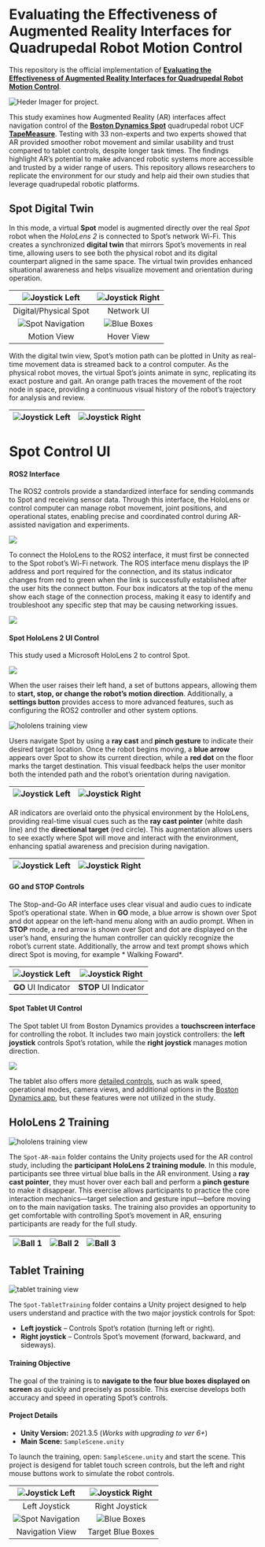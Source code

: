 # Evaluating the Effectiveness of Augmented Reality Interfaces for Quadrupedal Robot Motion Control

This repository is the official implementation of [**Evaluating the Effectiveness of Augmented Reality Interfaces for Quadrupedal Robot Motion Control**](). 

![Heder Imager for project.](images/header.png)

This study examines how Augmented Reality (AR) interfaces affect navigation control of the [**Boston Dynamics Spot**](https://bostondynamics.com/products/spot/) quadrupedal robot UCF [**TapeMeasure**](https://www.instagram.com/ucf.tapemeasure/). Testing with 33 non-experts and two experts showed that AR provided smoother robot movement and similar usability and trust compared to tablet controls, despite longer task times. The findings highlight AR’s potential to make advanced robotic systems more accessible and trusted by a wider range of users. This repository allows researchers to replicate the environment for our study and help aid their own studies that leverage quadrupedal robotic platforms.


## Spot Digital Twin

In this mode, a virtual **Spot** model is augmented directly over the real *Spot* robot when the *HoloLens 2* is connected to Spot’s network Wi-Fi. This creates a synchronized **digital twin** that mirrors Spot’s movements in real time, allowing users to see both the physical robot and its digital counterpart aligned in the same space. The virtual twin provides enhanced situational awareness and helps visualize movement and orientation during operation.



| ![Joystick Left](images/DigitalTwin/1.jpg) | ![Joystick Right](images/DigitalTwin/4.jpg) |
|:------------------------------------------:|:---------------------------------------------:|
| Digital/Physical Spot                             | Network UI                              |
| ![Spot Navigation](images/DigitalTwin/2.jpg) | ![Blue Boxes](images/DigitalTwin/3.jpg) |
| Motion View                            | Hover View                            |

With the digital twin view, Spot’s motion path can be plotted in Unity as real-time movement data is streamed back to a control computer. As the physical robot moves, the virtual Spot’s joints animate in sync, replicating its exact posture and gait. An orange path traces the movement of the root node in space, providing a continuous visual history of the robot’s trajectory for analysis and review.


| ![Joystick Left](images/Playback/1.PNG) | ![Joystick Right](images/Playback/2.PNG) |
|:------------------------------------------:|:--------------------------------------------


# Spot Control UI

#### ROS2 Interface

The ROS2 controls provide a standardized interface for sending commands to Spot and receiving sensor data. Through this interface, the HoloLens or control computer can manage robot movement, joint positions, and operational states, enabling precise and coordinated control during AR-assisted navigation and experiments.


![](images/UI/RosInterface.png)

To connect the HoloLens to the ROS2 interface, it must first be connected to the Spot robot’s Wi-Fi network. The ROS interface menu displays the IP address and port required for the connection, and its status indicator changes from red to green when the link is successfully established after the user hits the connect button. Four box indicators at the top of the menu show each stage of the connection process, making it easy to identify and troubleshoot any specific step that may be causing networking issues.

![](images/UI/diagram.png)


#### Spot HoloLens 2 UI Control

This study used a Microsoft HoloLens 2 to control Spot.

![](images/UI/spot2.png)


When the user raises their left hand, a set of buttons appears, allowing them to **start, stop, or change the robot’s motion direction**. Additionally, a **settings button** provides access to more advanced features, such as configuring the ROS2 controller and other system options.

![hololens training view](images/UI/HandMenu.png)

Users navigate Spot by using a **ray cast** and **pinch gesture** to indicate their desired target location. Once the robot begins moving, a **blue arrow** appears over Spot to show its current direction, while a **red dot** on the floor marks the target destination. This visual feedback helps the user monitor both the intended path and the robot’s orientation during navigation.


| ![Joystick Left](images/UI/HumanAndSpot.jpg) | ![Joystick Right](images/UI/Condition_XR2.jpg) |
|:------------------------------------------:|:---------------------------------------------:|


AR indicators are overlaid onto the physical environment by the HoloLens, providing real-time visual cues such as the **ray cast pointer** (white dash line) and the **directional target** (red circle). This augmentation allows users to see exactly where Spot will move and interact with the environment, enhancing spatial awareness and precision during navigation.




| ![Joystick Left](images/UI/Point.png) | ![Joystick Right](images/UI/DirectionIndicator.png) |
|:------------------------------------------:|:---------------------------------------------:|





#### GO and STOP Controls

The Stop-and-Go AR interface uses clear visual and audio cues to indicate Spot’s operational state. When in **GO** mode, a blue arrow is shown over Spot and dot appear on the left-hand menu along with an audio prompt. When in **STOP** mode, a red arrow is shown over Spot and dot are displayed on the user’s hand, ensuring the human controller can quickly recognize the robot’s current state. Additionally, the arrow and text prompt shows which direct Spot is moving, for example * Walking Foward*.


| ![Joystick Left](images/UI/Go.png) | ![Joystick Right](images/UI/Stop.png) |
|:------------------------------------------:|:---------------------------------------------:|
| **GO** UI Indicator                             | **STOP** UI Indicator                              |


#### Spot Tablet UI Control

The Spot tablet UI from Boston Dynamics provides a **touchscreen interface** for controlling the robot. It includes two main joystick controllers: the **left joystick** controls Spot’s rotation, while the **right joystick** manages motion direction. 


![](images/UI/Tablet_Screenshot.jpg)

The tablet also offers more [detailed controls](https://support.bostondynamics.com/s/article/Spot-App-Menus-and-General-Controls-49952), such as walk speed, operational modes, camera views, and additional options in the [Boston Dynamics app](https://support.bostondynamics.com/s/spot/downloads), but these features were not utilized in the study.


## HoloLens 2 Training
![hololens training view](images/20240411_145648_HoloLens.jpg)


The `Spot-AR-main` folder contains the Unity projects used for the AR control study, including the **participant HoloLens 2 training module**. In this module, participants see three virtual blue balls in the AR environment. Using a **ray cast pointer**, they must hover over each ball and perform a **pinch gesture** to make it disappear. This exercise allows participants to practice the core interaction mechanics—target selection and gesture input—before moving on to the main navigation tasks. The training also provides an opportunity to get comfortable with controlling Spot’s movement in AR, ensuring participants are ready for the full study.

| ![Ball 1](images/20240411_145622_HoloLens.jpg) | ![Ball 2](images/20240411_145631_HoloLens.jpg) | ![Ball 3](images/20240411_145639_HoloLens.jpg) |
|-----------------------------|-----------------------------|-----------------------------|



## Tablet Training

![tablet training view](images/TabletTraining2.PNG)

The `Spot-TabletTraining` folder contains a Unity project designed to help users understand and practice with the two major joystick controls for Spot:

- **Left joystick** – Controls Spot’s rotation (turning left or right).
- **Right joystick** – Controls Spot’s movement (forward, backward, and sideways).

#### Training Objective

The goal of the training is to **navigate to the four blue boxes displayed on screen** as quickly and precisely as possible. This exercise develops both accuracy and speed in operating Spot’s controls.

#### Project Details

- **Unity Version:** 2021.3.5  (*Works with upgrading to ver 6+*)
- **Main Scene:** `SampleScene.unity`  

To launch the training, open: `SampleScene.unity` and start the scene. This project is desigend for tablet touch screen controls, but the left and right mouse buttons work to simulate the robot controls.

| ![Joystick Left](images/tablet5.png) | ![Joystick Right](images/tablet4.png) |
|:------------------------------------------:|:---------------------------------------------:|
| Left Joystick                              | Right Joystick                               |
| ![Spot Navigation](images/tablet2.png) | ![Blue Boxes](images/tablet3.png) |
| Navigation View                            | Target Blue Boxes                            |



